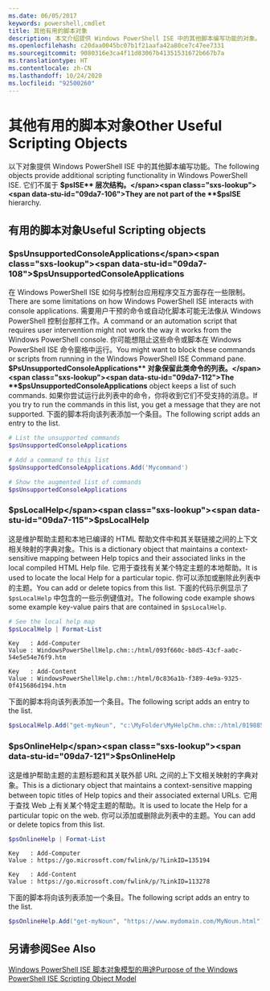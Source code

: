 ```yaml
---
ms.date: 06/05/2017
keywords: powershell,cmdlet
title: 其他有用的脚本对象
description: 本文介绍提供 Windows PowerShell ISE 中的其他脚本编写功能的对象。
ms.openlocfilehash: c20daa0045bc07b1f21aafa42a80ce7c47ee7331
ms.sourcegitcommit: 9080316e3ca4f11d83067b41351531672b667b7a
ms.translationtype: HT
ms.contentlocale: zh-CN
ms.lasthandoff: 10/24/2020
ms.locfileid: "92500260"
---
```

# <a name="other-useful-scripting-objects"></a><span data-ttu-id="09da7-104">其他有用的脚本对象</span><span class="sxs-lookup"><span data-stu-id="09da7-104">Other Useful Scripting Objects</span></span>

<span data-ttu-id="09da7-105">以下对象提供 Windows PowerShell ISE 中的其他脚本编写功能。</span><span class="sxs-lookup"><span data-stu-id="09da7-105">The following objects provide additional scripting functionality in Windows PowerShell ISE.</span></span> <span data-ttu-id="09da7-106">它们不属于 **$psISE** 层次结构。</span><span class="sxs-lookup"><span data-stu-id="09da7-106">They are not part of the **$psISE** hierarchy.</span></span>

## <a name="useful-scripting-objects"></a><span data-ttu-id="09da7-107">有用的脚本对象</span><span class="sxs-lookup"><span data-stu-id="09da7-107">Useful Scripting objects</span></span>

### <a name="psunsupportedconsoleapplications"></a><span data-ttu-id="09da7-108">$psUnsupportedConsoleApplications</span><span class="sxs-lookup"><span data-stu-id="09da7-108">$psUnsupportedConsoleApplications</span></span>

<span data-ttu-id="09da7-109">在 Windows PowerShell ISE 如何与控制台应用程序交互方面存在一些限制。</span><span class="sxs-lookup"><span data-stu-id="09da7-109">There are some limitations on how Windows PowerShell ISE interacts with console applications.</span></span> <span data-ttu-id="09da7-110">需要用户干预的命令或自动化脚本可能无法像从 Windows PowerShell 控制台那样工作。</span><span class="sxs-lookup"><span data-stu-id="09da7-110">A command or an automation script that requires user intervention might not work the way it works from the Windows PowerShell console.</span></span> <span data-ttu-id="09da7-111">你可能想阻止这些命令或脚本在 Windows PowerShell ISE 命令窗格中运行。</span><span class="sxs-lookup"><span data-stu-id="09da7-111">You might want to block these commands or scripts from running in the Windows PowerShell ISE Command pane.</span></span> <span data-ttu-id="09da7-112">**$PsUnsupportedConsoleApplications** 对象保留此类命令的列表。</span><span class="sxs-lookup"><span data-stu-id="09da7-112">The **$psUnsupportedConsoleApplications** object keeps a list of such commands.</span></span> <span data-ttu-id="09da7-113">如果你尝试运行此列表中的命令，你将收到它们不受支持的消息。</span><span class="sxs-lookup"><span data-stu-id="09da7-113">If you try to run the commands in this list, you get a message that they are not supported.</span></span> <span data-ttu-id="09da7-114">下面的脚本将向该列表添加一个条目。</span><span class="sxs-lookup"><span data-stu-id="09da7-114">The following script adds an entry to the list.</span></span>

```powershell
# List the unsupported commands
$psUnsupportedConsoleApplications

# Add a command to this list
$psUnsupportedConsoleApplications.Add('Mycommand')

# Show the augmented list of commands
$psUnsupportedConsoleApplications
```

### <a name="pslocalhelp"></a><span data-ttu-id="09da7-115">$psLocalHelp</span><span class="sxs-lookup"><span data-stu-id="09da7-115">$psLocalHelp</span></span>

<span data-ttu-id="09da7-116">这是维护帮助主题和本地已编译的 HTML 帮助文件中和其关联链接之间的上下文相关映射的字典对象。</span><span class="sxs-lookup"><span data-stu-id="09da7-116">This is a dictionary object that maintains a context-sensitive mapping between Help topics and their associated links in the local compiled HTML Help file.</span></span> <span data-ttu-id="09da7-117">它用于查找有关某个特定主题的本地帮助。</span><span class="sxs-lookup"><span data-stu-id="09da7-117">It is used to locate the local Help for a particular topic.</span></span> <span data-ttu-id="09da7-118">你可以添加或删除此列表中的主题。</span><span class="sxs-lookup"><span data-stu-id="09da7-118">You can add or delete topics from this list.</span></span> <span data-ttu-id="09da7-119">下面的代码示例显示了 `$psLocalHelp` 中包含的一些示例键值对。</span><span class="sxs-lookup"><span data-stu-id="09da7-119">The following code example shows some example key-value pairs that are contained in `$psLocalHelp`.</span></span>

```powershell
# See the local help map
$psLocalHelp | Format-List
```

```Output
Key   : Add-Computer
Value : WindowsPowerShellHelp.chm::/html/093f660c-b8d5-43cf-aa0c-54e5e54e76f9.htm

Key   : Add-Content
Value : WindowsPowerShellHelp.chm::/html/0c836a1b-f389-4e9a-9325-0f415686d194.htm
```

<span data-ttu-id="09da7-120">下面的脚本将向该列表添加一个条目。</span><span class="sxs-lookup"><span data-stu-id="09da7-120">The following script adds an entry to the list.</span></span>

```powershell
$psLocalHelp.Add("get-myNoun", "c:\MyFolder\MyHelpChm.chm::/html/0198854a-1298-57ae-aa0c-87b5e5a84712.htm")
```

### <a name="psonlinehelp"></a><span data-ttu-id="09da7-121">$psOnlineHelp</span><span class="sxs-lookup"><span data-stu-id="09da7-121">$psOnlineHelp</span></span>

<span data-ttu-id="09da7-122">这是维护帮助主题的主题标题和其关联外部 URL 之间的上下文相关映射的字典对象。</span><span class="sxs-lookup"><span data-stu-id="09da7-122">This is a dictionary object that maintains a context-sensitive mapping between topic titles of Help topics and their associated external URLs.</span></span> <span data-ttu-id="09da7-123">它用于查找 Web 上有关某个特定主题的帮助。</span><span class="sxs-lookup"><span data-stu-id="09da7-123">It is used to locate the Help for a particular topic on the web.</span></span> <span data-ttu-id="09da7-124">你可以添加或删除此列表中的主题。</span><span class="sxs-lookup"><span data-stu-id="09da7-124">You can add or delete topics from this list.</span></span>

```powershell
$psOnlineHelp | Format-List
```

```Output
Key   : Add-Computer
Value : https://go.microsoft.com/fwlink/p/?LinkID=135194

Key   : Add-Content
Value : https://go.microsoft.com/fwlink/p/?LinkID=113278
```

<span data-ttu-id="09da7-125">下面的脚本将向该列表添加一个条目。</span><span class="sxs-lookup"><span data-stu-id="09da7-125">The following script adds an entry to the list.</span></span>

```powershell
$psOnlineHelp.Add("get-myNoun", "https://www.mydomain.com/MyNoun.html")
```

## <a name="see-also"></a><span data-ttu-id="09da7-126">另请参阅</span><span class="sxs-lookup"><span data-stu-id="09da7-126">See Also</span></span>

[<span data-ttu-id="09da7-127">Windows PowerShell ISE 脚本对象模型的用途</span><span class="sxs-lookup"><span data-stu-id="09da7-127">Purpose of the Windows PowerShell ISE Scripting Object Model</span></span>](../components/ise/object-model/Purpose-of-the-Windows-PowerShell-ISE-Scripting-Object-Model.md)
